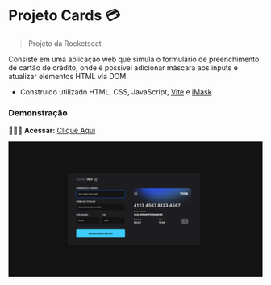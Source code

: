 # Projeto Cards 💳
> Projeto da Rocketseat

Consiste em uma aplicação web que simula o formulário de preenchimento de cartão de crédito, onde é possível adicionar máscara aos inputs e atualizar elementos HTML via DOM.

* Construído utilizado HTML, CSS, JavaScript, [Vite](https://vitejs.dev/) e [iMask](https://imask.js.org)


### Demonstração

👨🏻‍💻 **Acessar:** [Clique Aqui](https://nlw-explorer-cards.vercel.app)

<p align="center">
  <img src="https://github.com/guilherme-ac-fernandes/nlw-explorer-cards/blob/main/rocketpay.png" alt="RocketPay - Demo"/>
</p>


